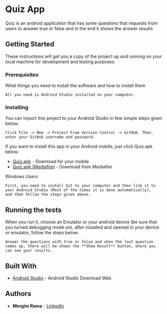 # Quiz App

Quiz is an android application that has some questions that requests from users to answer true or false and in the end it
shows the answer results

## Getting Started

These instructions will get you a copy of the project up and running on your local machine for development and testing purposes.

### Prerequisites

What things you need to install the software and how to install them

```
All you need is Android Studio installed on your computer.   
```

### Installing

You can import this project to your Android Studio in few simple steps given below:

```
Click File -> New -> Project From Version Control -> GitHub. Then, enter your GitHub username and password.
```
If you want to install this app in your Android mobile, just click Quiz.apk below:

* [Quiz.apk](https://github.com/ramamergim/Quiz/blob/master/app/src/main/res/app-release.apk) - Download for your mobile
* [Quiz.apk (Mediafire)](http://www.mediafire.com/file/ymr1bfcxioqz5ci/Quiz.apk) - Download from Mediafire

Windows Users

```
First, you need to install Git to your computer and then link it to your Android Studio (Most of the times it is done automatically),
and then follow the steps given above.
```

## Running the tests

When you run it, choose an Emulator or your android device (be sure that you turned debugging mode on), after installed and opened
in your device or emulator, 
follow the steps below:

```
Answer the questions with true or false and when the last question comes up, there will be shown the **Show Result** button, where you
can see your results.
```

## Built With

* [Android Studio](https://developer.android.com/studio/index.html?gclid=Cj0KCQiA9_LRBRDZARIsAAcLXjeSeZsYADtRT3rhbCdSoCtdTrsB9jD7HmLA9Gk4MR3bc1xIN8PhTpEaAp5WEALw_wcB) - Android Studio Download Web

## Authors

* **Mergim Rama** - [LinkedIn](https://www.linkedin.com/in/mergimrama/)
